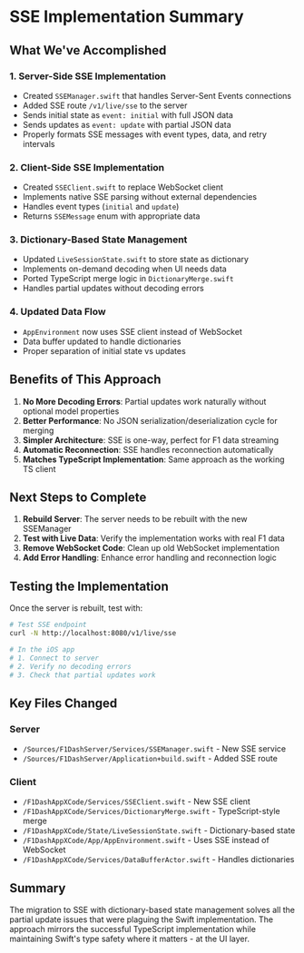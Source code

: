 # SSE Implementation Summary

## What We've Accomplished

### 1. Server-Side SSE Implementation
- Created `SSEManager.swift` that handles Server-Sent Events connections
- Added SSE route `/v1/live/sse` to the server
- Sends initial state as `event: initial` with full JSON data
- Sends updates as `event: update` with partial JSON data
- Properly formats SSE messages with event types, data, and retry intervals

### 2. Client-Side SSE Implementation  
- Created `SSEClient.swift` to replace WebSocket client
- Implements native SSE parsing without external dependencies
- Handles event types (`initial` and `update`)
- Returns `SSEMessage` enum with appropriate data

### 3. Dictionary-Based State Management
- Updated `LiveSessionState.swift` to store state as dictionary
- Implements on-demand decoding when UI needs data
- Ported TypeScript merge logic in `DictionaryMerge.swift`
- Handles partial updates without decoding errors

### 4. Updated Data Flow
- `AppEnvironment` now uses SSE client instead of WebSocket
- Data buffer updated to handle dictionaries
- Proper separation of initial state vs updates

## Benefits of This Approach

1. **No More Decoding Errors**: Partial updates work naturally without optional model properties
2. **Better Performance**: No JSON serialization/deserialization cycle for merging
3. **Simpler Architecture**: SSE is one-way, perfect for F1 data streaming
4. **Automatic Reconnection**: SSE handles reconnection automatically
5. **Matches TypeScript Implementation**: Same approach as the working TS client

## Next Steps to Complete

1. **Rebuild Server**: The server needs to be rebuilt with the new SSEManager
2. **Test with Live Data**: Verify the implementation works with real F1 data
3. **Remove WebSocket Code**: Clean up old WebSocket implementation
4. **Add Error Handling**: Enhance error handling and reconnection logic

## Testing the Implementation

Once the server is rebuilt, test with:

```bash
# Test SSE endpoint
curl -N http://localhost:8080/v1/live/sse

# In the iOS app
# 1. Connect to server
# 2. Verify no decoding errors
# 3. Check that partial updates work
```

## Key Files Changed

### Server
- `/Sources/F1DashServer/Services/SSEManager.swift` - New SSE service
- `/Sources/F1DashServer/Application+build.swift` - Added SSE route

### Client  
- `/F1DashAppXCode/Services/SSEClient.swift` - New SSE client
- `/F1DashAppXCode/Services/DictionaryMerge.swift` - TypeScript-style merge
- `/F1DashAppXCode/State/LiveSessionState.swift` - Dictionary-based state
- `/F1DashAppXCode/App/AppEnvironment.swift` - Uses SSE instead of WebSocket
- `/F1DashAppXCode/Services/DataBufferActor.swift` - Handles dictionaries

## Summary

The migration to SSE with dictionary-based state management solves all the partial update issues that were plaguing the Swift implementation. The approach mirrors the successful TypeScript implementation while maintaining Swift's type safety where it matters - at the UI layer.